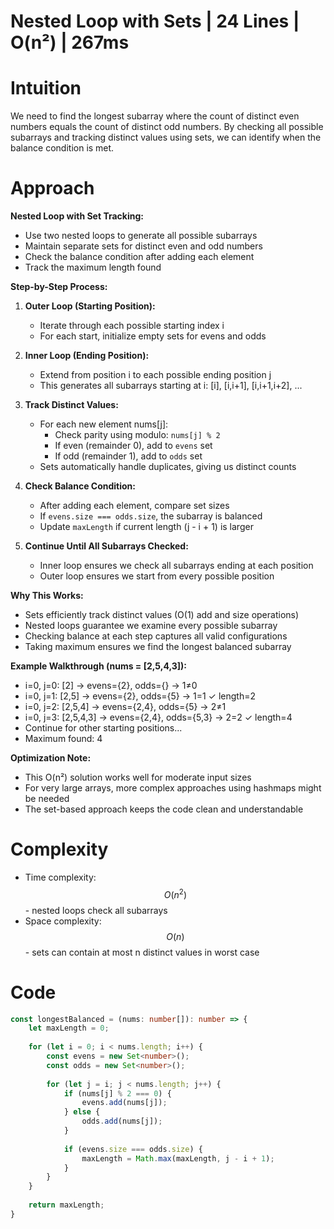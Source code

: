 # Nested Loop with Sets | 24 Lines | O(n²) | 267ms

# Intuition
We need to find the longest subarray where the count of distinct even numbers equals the count of distinct odd numbers. By checking all possible subarrays and tracking distinct values using sets, we can identify when the balance condition is met.

# Approach
**Nested Loop with Set Tracking:**
- Use two nested loops to generate all possible subarrays
- Maintain separate sets for distinct even and odd numbers
- Check the balance condition after adding each element
- Track the maximum length found

**Step-by-Step Process:**

1. **Outer Loop (Starting Position):**
   - Iterate through each possible starting index i
   - For each start, initialize empty sets for evens and odds

2. **Inner Loop (Ending Position):**
   - Extend from position i to each possible ending position j
   - This generates all subarrays starting at i: [i], [i,i+1], [i,i+1,i+2], ...

3. **Track Distinct Values:**
   - For each new element nums[j]:
     - Check parity using modulo: `nums[j] % 2`
     - If even (remainder 0), add to `evens` set
     - If odd (remainder 1), add to `odds` set
   - Sets automatically handle duplicates, giving us distinct counts

4. **Check Balance Condition:**
   - After adding each element, compare set sizes
   - If `evens.size === odds.size`, the subarray is balanced
   - Update `maxLength` if current length (j - i + 1) is larger

5. **Continue Until All Subarrays Checked:**
   - Inner loop ensures we check all subarrays ending at each position
   - Outer loop ensures we start from every possible position

**Why This Works:**
- Sets efficiently track distinct values (O(1) add and size operations)
- Nested loops guarantee we examine every possible subarray
- Checking balance at each step captures all valid configurations
- Taking maximum ensures we find the longest balanced subarray

**Example Walkthrough (nums = [2,5,4,3]):**
- i=0, j=0: [2] → evens={2}, odds={} → 1≠0
- i=0, j=1: [2,5] → evens={2}, odds={5} → 1=1 ✓ length=2
- i=0, j=2: [2,5,4] → evens={2,4}, odds={5} → 2≠1
- i=0, j=3: [2,5,4,3] → evens={2,4}, odds={5,3} → 2=2 ✓ length=4
- Continue for other starting positions...
- Maximum found: 4

**Optimization Note:**
- This O(n²) solution works well for moderate input sizes
- For very large arrays, more complex approaches using hashmaps might be needed
- The set-based approach keeps the code clean and understandable

# Complexity
- Time complexity: $$O(n^2)$$ - nested loops check all subarrays
- Space complexity: $$O(n)$$ - sets can contain at most n distinct values in worst case

# Code
```typescript
const longestBalanced = (nums: number[]): number => {
    let maxLength = 0;
    
    for (let i = 0; i < nums.length; i++) {
        const evens = new Set<number>();
        const odds = new Set<number>();
        
        for (let j = i; j < nums.length; j++) {
            if (nums[j] % 2 === 0) {
                evens.add(nums[j]);
            } else {
                odds.add(nums[j]);
            }
            
            if (evens.size === odds.size) {
                maxLength = Math.max(maxLength, j - i + 1);
            }
        }
    }
    
    return maxLength;
}
```